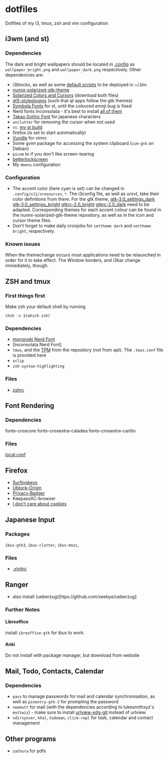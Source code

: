 dotfiles
========

Dotfiles of my i3, tmux, zsh and vim configuration

i3wm (and st)
----------------

### Dependencies
The dark and bright wallpapers should be located in [.config](Home/.config/) as `wallpaper_bright.png` and `wallpaper_dark.png` respectively.
Other dependencies are:
- i3blocks, as well as some [default scripts](https://github.com/vivien/i3blocks-contrib) to be deployed in ~/.bin
- [numix-solarized-gtk-theme](https://aur.archlinux.org/packages/gtk-theme-numix-solarized)
- [Solarized Colors and Cursors](https://www.gnome-look.org/p/1312499/) (download both files)
- [qt5-styleplugins](https://aur.archlinux.org/qt5-styleplugins.git) (such that qt apps follow the gtk themes)
- [Symbola Fonts](https://aur.archlinux.org/packages/otf-symbola) for st, until the coloured emoji bug is fixed
- Nerd fonts Inconsolata - it's best to install [all of them](https://aur.archlinux.org/packages/nerd-fonts-complete)
- [Takao Gothic Font](https://aur.archlinux.org/packages/otf-takao) for japanese characters
- `unclutter` for removing the cursor when not used
- `st`. [my st build](https://github.com/leopoldfajtak/st)
- firefox (is set to start automatically)
- [Vundle](http://github.com/VundleVim/Vundle.vim) for vimrc
- Some gvim package for accessing the system clipboard (`vim-gtk` on Debian)
- `picom` to if you don't like screen-tearing
- [betterlockscreen](https://github.com/betterlockscreen/betterlockscreen)
- My `dmenu` configuration

### Configuration
- The accent color (here cyan is set) can be changed in `.config/x11/xresources_*`. The i3config file, as well as urxvt, take their color definitions from there. For the gtk theme, 
[gtk-3.0_settings_dark](Home/.config/gtk-3.0/settings_dark)
[gtk-3.0_settings_bright](Home/.config/gtk-3.0/settings_bright)
[gtkrc-2.0_bright](Home/.config/gtk-2.0/settings_bright)
[gtkrc-2.0_dark](Home/.config/gtk-2.0/settings_dark)
need to be adapted. Corresponding themes for each accent colour can be found in the numix-solarized-gtk-theme repository, as well as in the icon and cursor theme files.
- Don't forget to make daily cronjobs for `settheme dark` and `settheme bright`, respectively.
### Known issues
When the themechange occurs most applications need to be relaunched in order for it to take effect. The Window borders, and i3bar change immediately, though.

ZSH and tmux
------------
### First things first
Make zsh your default shell by running 
```shell
chsh -s $(which zsh)
```
### Dependencies
- [mononoki Nerd Font](www.nerdfonts.com/font-downloads)
- [Inconsolata Nerd Font]
- `tmux`, and the [TPM](https://github.com/tmux-plugins/tpm) from the repository (not from apt). The `.tmux.conf` file is provided here
- `xclip`
- `zsh-syntax-highlighting`
### Files
- [zshrc](Home/.zshrc)

Font Rendering
--------------
### Dependencies
fonts-croscore fonts-crosextra-caladea fonts-crosextra-carlito
### Files
[local.conf](/etc/fonts/local.conf)

## Firefox
- [Surfingkeys](https://github.com/brookhong/Surfingkeys)
- [Ublock-Origin](https://github.com/gorhill/uBlock#ublock-origin)
- [Privacy-Badger](https://privacybadger.org)
- KeepassXC-browser
- [I don't care about cookies](https://www.i-dont-care-about-cookies.eu/)

Japanese Input
--------------
### Packages
`ibus-gtk3`, `ibus-clutter`, `ibus-mozc`,

### Files
- [.xinitrc](Home/.xinitrc)

## Ranger
- also install (ueberzug)[htps://github.com/seebye/ueberzug]

### Further Notes
#### Libreoffice
install `ibreoffice-gtk` for ibus to work

#### Anki
Do not install with package manager, but download from website

Mail, Todo, Contacts, Calendar
------------------------------
### Dependencies
- `pass` to manage passwords for mail and calendar synchronisation, as well as `pinentry-gtk-2` for prompting the password
- `neomutt` for mail (with the dependencies according to lukesmithxyz's `muttwiz`) - make sure to install [urlview-xdg-git](https://aur.archlinux.net/urlview-xdg-git) instead of urlview.
- `vdirsyncer`, `khal`, `todoman`, `click-repl`  for task, calendar and contact management

Other programs
--------------
- `zathura` for pdfs

